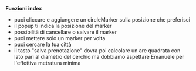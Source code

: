 **Funzioni index**

- puoi cliccare e aggiungere un circleMarker sulla posizione che preferisci
- il popup ti indica la posizione del marker
- possibilità di cancellare o salvare il marker
- puoi mettere solo un marker per volta
- puoi cercare la tua città
- il tasto "salva prenotazione" dovra poi calcolare un are quadrata con lato pari al diametro del cerchio ma dobbiamo aspettare Emanuele per l'effettiva metratura minima
